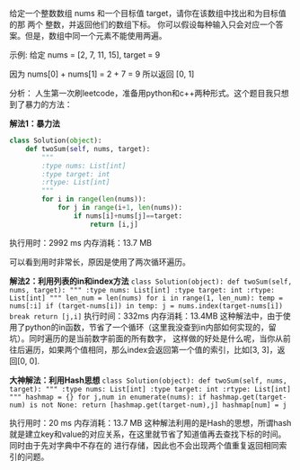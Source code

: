 给定一个整数数组 nums 和一个目标值 target，请你在该数组中找出和为目标值的那 两个 整数，并返回他们的数组下标。
你可以假设每种输入只会对应一个答案。但是，数组中同一个元素不能使用两遍。

示例:
给定 nums = [2, 7, 11, 15], target = 9

因为 nums[0] + nums[1] = 2 + 7 = 9
所以返回 [0, 1]


分析：
人生第一次刷leetcode，准备用python和c++两种形式。这个题目我只想到了暴力的方法：

**解法1：暴力法**
```python
class Solution(object):
    def twoSum(self, nums, target):
        """
        :type nums: List[int]
        :type target: int
        :rtype: List[int]
        """
        for i in range(len(nums)):
            for j in range(i+1, len(nums)):
                if nums[i]+nums[j]==target:
                    return [i,j]
```
执行用时：2992 ms
内存消耗：13.7 MB

可以看到用时非常长，原因是使用了两次循环遍历。

**解法2：利用列表的in和index方法**
`
class Solution(object):
    def twoSum(self, nums, target):
        """
        :type nums: List[int]
        :type target: int
        :rtype: List[int]
        """
        len_num = len(nums)
        for i in range(1, len_num):
            temp = nums[:i]
            if (target-nums[i]) in temp:
                j = nums.index(target-nums[i])
                break
        return [j,i]
 `
 执行时间：332ms
 内存消耗：13.4MB
 这种解法中，由于使用了python的in函数，节省了一个循环（这里我没查到in内部如何实现的，留坑）。同时遍历的是当前数字前面的所有数字，
 这样做的好处是什么呢，当你从前往后遍历，如果两个值相同，那么index会返回第一个值的索引，比如[3, 3]，返回[0, 0].
 
 **大神解法：利用Hash思想**
 `
 class Solution(object):
    def twoSum(self, nums, target):
        """
        :type nums: List[int]
        :type target: int
        :rtype: List[int]
        """
        hashmap = {}
        for j,num in enumerate(nums):
            if hashmap.get(target-num) is not None:
                return [hashmap.get(target-num),j]
            hashmap[num] = j
 `
            
 执行用时：20 ms
 内存消耗：13.7 MB
 这种解法利用的是Hash的思想，所谓hash就是建立key和value的对应关系，在这里就节省了知道值再去查找下标的时间。同时由于先对字典中不存在的
 进行存储，因此也不会出现两个值重复返回相同索引的问题。
